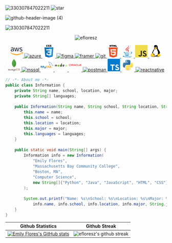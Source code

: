 



![330307847022211](https://user-images.githubusercontent.com/110843762/225420992-e4ef9135-421d-4357-a45f-9c35039311fd.png)
![star](https://user-images.githubusercontent.com/110843762/225450803-ce1a5703-2dd6-4598-a2bf-bb85ec8fdfda.png)

<!--📏LINE-->
![github-header-image (4)](https://user-images.githubusercontent.com/110843762/225437727-0f804b85-f27c-416d-b62b-29ebf989766d.png)



![330307847022211](https://user-images.githubusercontent.com/110843762/225420992-e4ef9135-421d-4357-a45f-9c35039311fd.png)

</p>
<p align="center">
    <img src="https://komarev.com/ghpvc/?username=efloresz&label=Profile%20views&color=F2ACB9&style=flat" alt="efloresz" /> 
</p>




<p align="center"> <a href="https://aws.amazon.com" target="_blank" rel="noreferrer"> <img src="https://raw.githubusercontent.com/devicons/devicon/master/icons/amazonwebservices/amazonwebservices-original-wordmark.svg" alt="aws" width="40" height="40"/> </a> <a href="https://azure.microsoft.com/en-in/" target="_blank" rel="noreferrer"> <img src="https://www.vectorlogo.zone/logos/microsoft_azure/microsoft_azure-icon.svg" alt="azure" width="40" height="40"/> </a> <a href="https://www.w3schools.com/css/" target="_blank" rel="noreferrer"> <img src="https://raw.githubusercontent.com/devicons/devicon/master/icons/css3/css3-original-wordmark.svg" alt="css3" width="40" height="40"/> </a> <a href="https://www.figma.com/" target="_blank" rel="noreferrer"> <img src="https://www.vectorlogo.zone/logos/figma/figma-icon.svg" alt="figma" width="40" height="40"/> </a> <a href="https://www.framer.com/" target="_blank" rel="noreferrer"> <img src="https://www.vectorlogo.zone/logos/framer/framer-icon.svg" alt="framer" width="40" height="40"/> </a> <a href="https://git-scm.com/" target="_blank" rel="noreferrer"> <img src="https://www.vectorlogo.zone/logos/git-scm/git-scm-icon.svg" alt="git" width="40" height="40"/> </a> <a href="https://www.w3.org/html/" target="_blank" rel="noreferrer"> <img src="https://raw.githubusercontent.com/devicons/devicon/master/icons/html5/html5-original-wordmark.svg" alt="html5" width="40" height="40"/> </a> <a href="https://www.java.com" target="_blank" rel="noreferrer"> <img src="https://raw.githubusercontent.com/devicons/devicon/master/icons/java/java-original.svg" alt="java" width="40" height="40"/> </a> <a href="https://developer.mozilla.org/en-US/docs/Web/JavaScript" target="_blank" rel="noreferrer"> <img src="https://raw.githubusercontent.com/devicons/devicon/master/icons/javascript/javascript-original.svg" alt="javascript" width="40" height="40"/> </a> <a href="https://www.linux.org/" target="_blank" rel="noreferrer"> <img src="https://raw.githubusercontent.com/devicons/devicon/master/icons/linux/linux-original.svg" alt="linux" width="40" height="40"/> </a> <a href="https://www.mongodb.com/" target="_blank" rel="noreferrer"> <img src="https://raw.githubusercontent.com/devicons/devicon/master/icons/mongodb/mongodb-original-wordmark.svg" alt="mongodb" width="40" height="40"/> </a> <a href="https://www.microsoft.com/en-us/sql-server" target="_blank" rel="noreferrer"> <img src="https://www.svgrepo.com/show/303229/microsoft-sql-server-logo.svg" alt="mssql" width="40" height="40"/> </a> <a href="https://www.mysql.com/" target="_blank" rel="noreferrer"> <img src="https://raw.githubusercontent.com/devicons/devicon/master/icons/mysql/mysql-original-wordmark.svg" alt="mysql" width="40" height="40"/> </a> <a href="https://nodejs.org" target="_blank" rel="noreferrer"> <img src="https://raw.githubusercontent.com/devicons/devicon/master/icons/nodejs/nodejs-original-wordmark.svg" alt="nodejs" width="40" height="40"/> </a> <a href="https://www.oracle.com/" target="_blank" rel="noreferrer"> <img src="https://raw.githubusercontent.com/devicons/devicon/master/icons/oracle/oracle-original.svg" alt="oracle" width="40" height="40"/> </a> <a href="https://postman.com" target="_blank" rel="noreferrer"> <img src="https://www.vectorlogo.zone/logos/getpostman/getpostman-icon.svg" alt="postman" width="40" height="40"/> </a>  <a href="https://www.typescriptlang.org/" target="_blank" rel="noreferrer"> <img src="https://raw.githubusercontent.com/devicons/devicon/master/icons/typescript/typescript-original.svg" alt="typescript" width="40" height="40"/> </a> <a href="https://www.python.org" target="_blank" rel="noreferrer"> <img src="https://raw.githubusercontent.com/devicons/devicon/master/icons/python/python-original.svg" alt="python" width="40" height="40"/> </a> <a href="https://reactnative.dev/" target="_blank" rel="noreferrer"> <img src="https://reactnative.dev/img/header_logo.svg" alt="reactnative" width="40" height="40"/> </a> </p>  



```java
// -*- About me -*- 
public class Information {
    private String name, school, location, major;
    private String[] languages;

    public Information(String name, String school, String location, String major, String[] languages) {
        this.name = name;
        this.school = school;
        this.location = location;
        this.major = major;
        this.languages = languages;
    }

    public static void main(String[] args) {
        Information info = new Information(
            "Emily Flores",
            "Massachusetts Bay Community College",
            "Boston, MA",
            "Computer Science",
            new String[]{"Python", "Java", "JavaScript", "HTML", "CSS"}
        );

        System.out.printf("Name: %s\nSchool: %s\nLocation: %s\nMajor: %s\nLanguages: %s\n",
            info.name, info.school, info.location, info.major, String.join(", ", info.languages));
    }
}
```






| Github Statistics | Github Streak |
| --- | --- |
[![Emily Flores's GitHub stats](https://github-readme-stats.vercel.app/api?username=efloresz&show_icons=true&title_color=ff69b4&icon_color=ff69b4&text_color=daf7dc&bg_color=151515&hide=issues&count_private=true&include_all_commits=true)](https://github.com/efloresz/github-readme-stats) | ![efloresz's github streak](https://github-readme-streak-stats.herokuapp.com/?user=efloresz&theme=dark&background=151515&stroke=ff9ece&ring=ff9ece&fire=ff9ece&currStreakNum=ff9ece&sideNums=daf7dc&currStreakLabel=daf7dc&sideLabels=daf7dc)



















